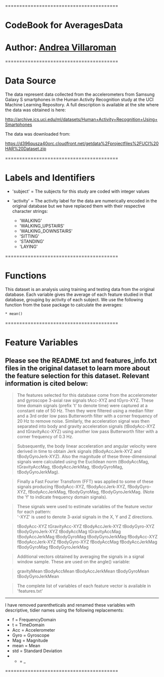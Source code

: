 ========================================
# CodeBook for AveragesData
# Author: [Andrea Villaroman](https://github.com/andreyers)
========================================
# Data Source

The data represent data collected from the accelerometers from Samsung Galaxy S smartphones in the Human Activity Recognition study at the UCI Machine Learning Repository. A full description is available at the site where the data was obtained is here:

http://archive.ics.uci.edu/ml/datasets/Human+Activity+Recognition+Using+Smartphones

The data was downloaded from:

https://d396qusza40orc.cloudfront.net/getdata%2Fprojectfiles%2FUCI%20HAR%20Dataset.zip

========================================
# Labels and Identifiers

* 'subject'	= The subjects for this study are coded with integer values

* 'activity'	= The activity label for the data are numerically encoded in the original database but we have replaced them with their respective character strings:

	* 'WALKING'
	* 'WALKING_UPSTAIRS'
	* 'WALKING_DOWNSTAIRS'
	* 'SITTING'
	* 'STANDING'
	* 'LAYING'

========================================
# Functions

This dataset is an analysis using training and testing data from the original database. Each variable gives the average of each feature studied in that database, grouping by activity of each subject. We use the following function from the base package to calculate the averages:

	* mean()

========================================
# Feature Variables

Please see the README.txt and features_info.txt files in the original dataset to learn more about the feature selection for this dataset. Relevant information is cited below:
-----
>The features selected for this database come from the accelerometer and gyroscope 3-axial raw signals tAcc-XYZ and tGyro-XYZ. These time domain signals (prefix 't' to denote time) were captured at a constant rate of 50 Hz. Then they were filtered using a median filter and a 3rd order low pass Butterworth filter with a corner frequency of 20 Hz to remove noise. Similarly, the acceleration signal was then separated into body and gravity acceleration signals (tBodyAcc-XYZ and tGravityAcc-XYZ) using another low pass Butterworth filter with a corner frequency of 0.3 Hz. 

>Subsequently, the body linear acceleration and angular velocity were derived in time to obtain Jerk signals (tBodyAccJerk-XYZ and tBodyGyroJerk-XYZ). Also the magnitude of these three-dimensional signals were calculated using the Euclidean norm (tBodyAccMag, tGravityAccMag, tBodyAccJerkMag, tBodyGyroMag, tBodyGyroJerkMag). 

>Finally a Fast Fourier Transform (FFT) was applied to some of these signals producing fBodyAcc-XYZ, fBodyAccJerk-XYZ, fBodyGyro-XYZ, fBodyAccJerkMag, fBodyGyroMag, fBodyGyroJerkMag. (Note the 'f' to indicate frequency domain signals). 

>These signals were used to estimate variables of the feature vector for each pattern:  
>'-XYZ' is used to denote 3-axial signals in the X, Y and Z directions.

>tBodyAcc-XYZ
tGravityAcc-XYZ
tBodyAccJerk-XYZ
tBodyGyro-XYZ
tBodyGyroJerk-XYZ
tBodyAccMag
tGravityAccMag
tBodyAccJerkMag
tBodyGyroMag
tBodyGyroJerkMag
fBodyAcc-XYZ
fBodyAccJerk-XYZ
fBodyGyro-XYZ
fBodyAccMag
fBodyAccJerkMag
fBodyGyroMag
fBodyGyroJerkMag

>Additional vectors obtained by averaging the signals in a signal window sample. These are used on the angle() variable:

>gravityMean
tBodyAccMean
tBodyAccJerkMean
tBodyGyroMean
tBodyGyroJerkMean

>The complete list of variables of each feature vector is available in 'features.txt'

-----

I have removed parentheticals and renamed these variables with descriptive, tidier names using the following replacements:

* f = FrequencyDomain
* t = TimeDomain
* Acc = Accelerometer
* Gyro = Gyroscope
* Mag = Magnitude
* mean = Mean
* std = Standard Deviation
* - = _

========================================